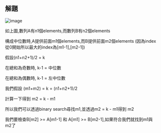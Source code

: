 ## 解題
![image](https://https://github.com/michael54856/Leetcode/tree/main/4_Median%20of%20Two%20Sorted%20Arrays/strategy.jpg)

如上圖,數列A有n1個elements,而數列B有n2個elements

構成中位數時,A提供前面m1個elements,而B提供前面m2個elements (因為index從0開始所以最大的index為[m1-1],[m2-1])

假設(n1+n2+1)/2 = k

在總和為奇數時, k-1 = 中位數

在總和為偶數時, k-1 = 左中位數

我們假設 (m1+m2) = k = (n1+n2+1)/2

計算一下得到 m2 = k - m1

所以我們可以透過binary search尋找m1,並透過m2 = k - m1得到 m2

我們要檢查B[m2] >= A[m1-1] 和 A[m1] >= B[m2-1],如果符合我們就找到m1與m2了



